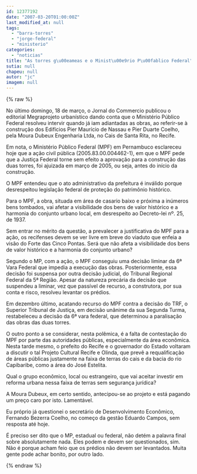 ```yaml
---
id: 12377192
date: "2007-03-20T01:00:00Z"
last_modified_at: null
tags:
  - "barra-torres"
  - "jorge-federal"
  - "ministerio"
categories:
  - "noticias"
title: "As torres g\u00eameas e o Minist\u00e9rio P\u00fablico Federal"
sutia: null
chapeu: null
autor: "jc"
imagem: null
---
```

{% raw %}
<p>No &uacute;ltimo domingo, 18 de mar&ccedil;o, o Jornal do Commercio publicou o editorial Megraprojeto urban&iacute;stico dando conta que o Minist&eacute;rio P&uacute;blico Federal resolveu intervir quando j&aacute; iam adiantadas as obras, ao referir-se &agrave; constru&ccedil;&atilde;o dos Edif&iacute;cios Pier Maur&iacute;cio de Nassau e Pier Duarte Coelho, pela Moura Dubeux Engenharia Ltda, no Cais de Santa Rita, no Recife.</p>
<p>Em nota, o Minist&eacute;rio P&uacute;blico Federal (MPF) em Pernambuco esclareceu hoje que a a&ccedil;&atilde;o civil p&uacute;blica (2005.83.00.004462-1), em que o MPF pede que a Justi&ccedil;a Federal torne sem efeito a aprova&ccedil;&atilde;o para a constru&ccedil;&atilde;o das duas torres, foi ajuizada em mar&ccedil;o de 2005, ou seja, antes do in&iacute;cio da constru&ccedil;&atilde;o.</p>
<p>O MPF entendeu que o ato administrativo da prefeitura &eacute; inv&aacute;lido porque desrespeitou legisla&ccedil;&atilde;o federal de prote&ccedil;&atilde;o do patrim&ocirc;nio hist&oacute;rico.</p>
<p>Para o MPF, a obra, situada em &aacute;rea de casario baixo e pr&oacute;xima a in&uacute;meros bens tombados, vai afetar a visibilidade dos bens de valor hist&oacute;rico e a harmonia do conjunto urbano local, em desrespeito ao Decreto-lei n&ordm;. 25, de 1937.</p>
<p>Sem entrar no m&eacute;rito da quest&atilde;o, a prevalecer a justificativa do MPF para a a&ccedil;&atilde;o, os recifenses devem se ver livre em breve do viaduto que enfeia a vis&atilde;o do Forte das Cinco Pontas. Ser&aacute; que n&atilde;o afeta a visibilidade dos bens de valor hist&oacute;rico e a harmonia do conjunto urbano?</p>
<p>Segundo o MP, com a a&ccedil;&atilde;o, o MPF conseguiu uma decis&atilde;o liminar da 6&ordf; Vara Federal que impedia a execu&ccedil;&atilde;o das obras. Posteriormente, essa decis&atilde;o foi suspensa por outra decis&atilde;o judicial, do Tribunal Regional Federal da 5&ordf; Regi&atilde;o. Apesar da natureza prec&aacute;ria da decis&atilde;o que suspendeu a liminar, vez que pass&iacute;vel de recurso, a construtora, por sua conta e risco, resolveu levantar os pr&eacute;dios.</p>
<p>Em dezembro &uacute;ltimo, acatando recurso do MPF contra a decis&atilde;o do TRF, o Superior Tribunal de Justi&ccedil;a, em decis&atilde;o un&acirc;nime da sua Segunda Turma, restabeleceu a decis&atilde;o da 6&ordf; vara federal, que determinou a paralisa&ccedil;&atilde;o das obras das duas torres.</p>
<p>O outro ponto a se considerar, nesta pol&ecirc;mica, &eacute; a falta de contesta&ccedil;&atilde;o do MPF por parte das autoridades p&uacute;blicas, especialmente da &aacute;rea econ&ocirc;mica. Nesta tarde mesmo, o prefeito do Recife e o governador do Estado voltaram a discutir o tal Projeto Cultural Recife e Olinda, que prev&ecirc; a requalifica&ccedil;&atilde;o de &aacute;reas p&uacute;blicas justamente na faixa de terras do cais e da bacia do rio Capibaribe, como a &aacute;rea do Jos&eacute; Estelita.</p>
<p>Qual o grupo econ&ocirc;mico, local ou estrangeiro, que vai aceitar investir em reforma urbana nessa faixa de terras sem seguran&ccedil;a jur&iacute;dica?</p>
<p>A Moura Dubeux, em certo sentido, antecipou-se ao projeto e est&aacute; pagando um pre&ccedil;o caro por isto. Lament&aacute;vel.</p>
<p>Eu pr&oacute;prio j&aacute; questionei o secret&aacute;rio de Desenvolvimento Econ&ocirc;mico, Fernando Bezerra Coelho, no come&ccedil;o da gest&atilde;o Eduardo Campos, sem resposta at&eacute; hoje.</p>
<p>&Eacute; preciso ser dito que o MP, estadual ou federal, n&atilde;o det&eacute;m a palavra final sobre absolutamente nada. Eles podem e devem ser questionados, sim. N&atilde;o &eacute; porque acham feio que os pr&eacute;dios n&atilde;o devem ser levantados. Muita gente pode achar bonito, por outro lado.</p>
{% endraw %}